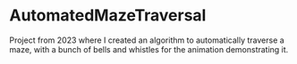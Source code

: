 # AutomatedMazeTraversal
Project from 2023 where I created an algorithm to automatically traverse a maze, with a bunch of bells and whistles for the animation demonstrating it.
